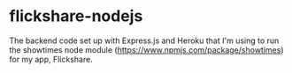 # flickshare-nodejs
The backend code set up with Express.js and Heroku that I'm using to run the showtimes node module (https://www.npmjs.com/package/showtimes) for my app, Flickshare.
